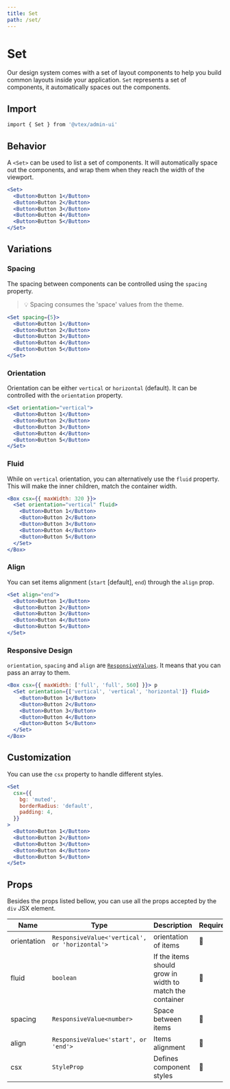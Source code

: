 ```yaml
---
title: Set
path: /set/
---
```


# Set

Our design system comes with a set of layout components to help you build common layouts inside your application. `Set` represents a set of components, it automatically spaces out the components.

## Import

```sh isStatic
import { Set } from '@vtex/admin-ui'
```

## Behavior

A `<Set>` can be used to list a set of components. It will automatically space out the components, and wrap them when they reach the width of the viewport.

```jsx live
<Set>
  <Button>Button 1</Button>
  <Button>Button 2</Button>
  <Button>Button 3</Button>
  <Button>Button 4</Button>
  <Button>Button 5</Button>
</Set>
```

## Variations

### Spacing

The spacing between components can be controlled using the `spacing` property.

> 💡 Spacing consumes the 'space' values from the theme.

```jsx live
<Set spacing={5}>
  <Button>Button 1</Button>
  <Button>Button 2</Button>
  <Button>Button 3</Button>
  <Button>Button 4</Button>
  <Button>Button 5</Button>
</Set>
```

### Orientation

Orientation can be either `vertical` or `horizontal` (default). It can be controlled with the `orientation` property.

```jsx live
<Set orientation="vertical">
  <Button>Button 1</Button>
  <Button>Button 2</Button>
  <Button>Button 3</Button>
  <Button>Button 4</Button>
  <Button>Button 5</Button>
</Set>
```

### Fluid

While on `vertical` orientation, you can alternatively use the `fluid` property. This will make the inner children, match the container width.

```jsx live
<Box csx={{ maxWidth: 320 }}>
  <Set orientation="vertical" fluid>
    <Button>Button 1</Button>
    <Button>Button 2</Button>
    <Button>Button 3</Button>
    <Button>Button 4</Button>
    <Button>Button 5</Button>
  </Set>
</Box>
```

### Align

You can set items alignment (`start` [default], `end`) through the `align` prop.

```jsx live
<Set align="end">
  <Button>Button 1</Button>
  <Button>Button 2</Button>
  <Button>Button 3</Button>
  <Button>Button 4</Button>
  <Button>Button 5</Button>
</Set>
```

### Responsive Design

`orientation`, `spacing` and `align` are [`ResponsiveValues`](/guidelines/responsive-design/#responsive-values). It means that you can pass an array to them.

```jsx live
<Box csx={{ maxWidth: ['full', 'full', 560] }}> p
  <Set orientation={['vertical', 'vertical', 'horizontal']} fluid>
    <Button>Button 1</Button>
    <Button>Button 2</Button>
    <Button>Button 3</Button>
    <Button>Button 4</Button>
    <Button>Button 5</Button>
  </Set>
</Box>
```

## Customization

You can use the `csx` property to handle different styles.

```jsx live
<Set
  csx={{
    bg: 'muted',
    borderRadius: 'default',
    padding: 4,
  }}
>
  <Button>Button 1</Button>
  <Button>Button 2</Button>
  <Button>Button 3</Button>
  <Button>Button 4</Button>
  <Button>Button 5</Button>
</Set>
```

## Props

Besides the props listed bellow, you can use all the props accepted by the `div` JSX element.

| Name        | Type                                           | Description                                              | Required | Default      |
| ----------- | ---------------------------------------------- | -------------------------------------------------------- | -------- | ------------ |
| orientation | `ResponsiveValue<'vertical', or 'horizontal'>` | orientation of items                                     | 🚫       | `'vertical'` |
| fluid       | `boolean`                                      | If the items should grow in width to match the container | 🚫       | `false`      |
| spacing     | `ResponsiveValue<number>`                      | Space between items                                      | 🚫       | `0`          |
| align       | `ResponsiveValue<'start', or 'end'>`           | Items alignment                                          | 🚫       | `start`      |
| csx         | `StyleProp`                                    | Defines component styles                                 | 🚫       | `{}`         |
